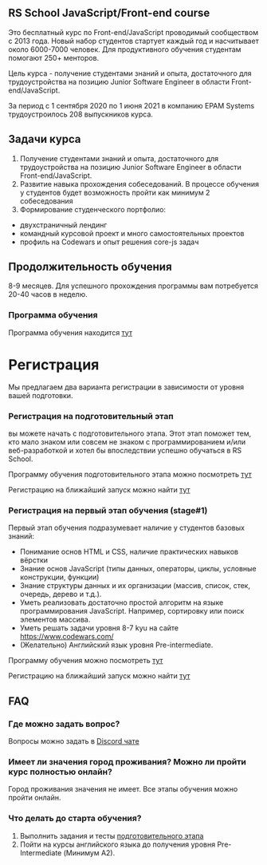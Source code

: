 ## RS School JavaScript/Front-end course

Это бесплатный курс по Front-end/JavaScript проводимый сообществом с 2013 года.
Новый набор студентов стартует каждый год и насчитывает около 6000-7000 человек. Для продуктивного обучения студентам помогают 250+ менторов.

Цель курса - получение студентами знаний и опыта, достаточного для трудоустройства на позицию Junior Software Engineer в области Front-end/JavaScript.

За период с 1 сентября 2020 по 1 июня 2021 в компанию EPAM Systems трудоустроилось 208 выпускников курса.

## Задачи курса

1. Получение студентами знаний и опыта, достаточного для трудоустройства на позицию Junior Software Engineer в области Front-end/JavaScript.
2. Развитие навыка прохождения собеседований. В процессе обучения у студентов будет возможность пройти как минимум 2 собеседования
3. Формирование студенческого портфолио:

- двухстраничный лендинг
- командный курсовой проект и много самостоятельных проектов
- профиль на Codewars и опыт решения core-js задач

## Продолжительность обучения

8-9 месяцев. Для успешного прохождения программы вам потребуется 20-40 часов в неделю.

### Программа обучения

Программа обучения находится [тут](https://github.com/rolling-scopes-school/tasks/blob/master/roadmap.md)

# Регистрация

Мы предлагаем два варианта регистрации в зависимости от уровня вашей подготовки.

### Регистрация на подготовительный этап

вы можете начать с подготовительного этапа. Этот этап поможет тем, кто мало знаком или совсем не знаком с программированием и/или веб-разработкой и хотел бы впоследствии успешно обучаться в RS School.

Программу обучения подготовительного этапа можно посмотреть [тут](https://github.com/rolling-scopes-school/tasks/tree/master/stage0)

Регистрацию на ближайший запуск можно найти [тут](https://rs.school/courses/javascript-preschool-ru)

### Регистрация на первый этап обучения (stage#1)

Первый этап обучения подразумевает наличие у студентов базовых знаний:

- Понимание основ HTML и CSS, наличие практических навыков вёрстки
- Знание основ JavaScript (типы данных, операторы, циклы, условные конструкции, функции)
- Знание структуры данных и их организации (массив, список, стек, очередь, дерево и т.д.).
- Уметь реализовать достаточно простой алгоритм на языке программирования JavaScript. Например, сортировку или поиск элементов массива.
- Уметь решать задачи уровня 8-7 kyu на сайте https://www.codewars.com/
- (Желательно) Английский язык уровня Pre-intermediate.

Программу обучения можно посмотреть [тут](https://github.com/rolling-scopes-school/tasks/blob/master/roadmap.md)

Регистрацию на ближайший запуск можно найти [тут](https://rs.school/courses/javascript-ru)

## FAQ

### Где можно задать вопрос?

Вопросы можно задать в [Discord чате](https://discord.com/channels/516715744646660106/747714817845887036/1072965806566158446)

### Имеет ли значения город проживания? Можно ли пройти курс полностью онлайн?

Город проживания значения не имеет. Все этапы обучения можно пройти онлайн.

### Что делать до старта обучения?

1. Выполнить задания и тесты [подготовительного этапа](https://github.com/rolling-scopes-school/tasks/tree/master/stage0)
2. Пойти на курсы английского языка до получения уровня Pre-Intermediate (Минимум A2).
